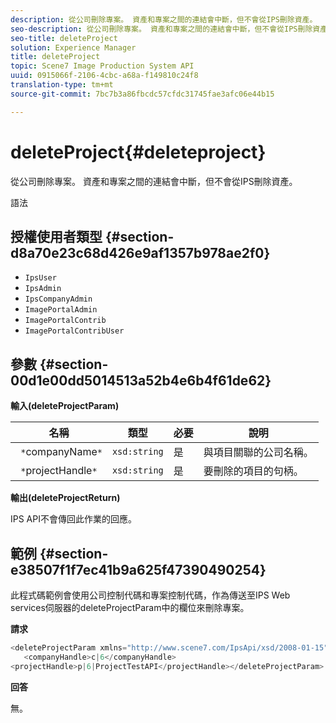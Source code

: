 ```yaml
---
description: 從公司刪除專案。 資產和專案之間的連結會中斷，但不會從IPS刪除資產。
seo-description: 從公司刪除專案。 資產和專案之間的連結會中斷，但不會從IPS刪除資產。
seo-title: deleteProject
solution: Experience Manager
title: deleteProject
topic: Scene7 Image Production System API
uuid: 0915066f-2106-4cbc-a68a-f149810c24f8
translation-type: tm+mt
source-git-commit: 7bc7b3a86fbcdc57cfdc31745fae3afc06e44b15

---
```



# deleteProject{#deleteproject}

從公司刪除專案。 資產和專案之間的連結會中斷，但不會從IPS刪除資產。

語法

## 授權使用者類型 {#section-d8a70e23c68d426e9af1357b978ae2f0}

* `IpsUser`
* `IpsAdmin`
* `IpsCompanyAdmin`
* `ImagePortalAdmin`
* `ImagePortalContrib`
* `ImagePortalContribUser`

## 參數 {#section-00d1e00dd5014513a52b4e6b4f61de62}

**輸入(deleteProjectParam)**

| 名稱 | 類型 | 必要 | 說明 |
|---|---|---|---|
| ` *`companyName`*` | `xsd:string` | 是 | 與項目關聯的公司名稱。 |
| ` *`projectHandle`*` | `xsd:string` | 是 | 要刪除的項目的句柄。 |

**輸出(deleteProjectReturn)**

IPS API不會傳回此作業的回應。

## 範例 {#section-e38507f1f7ec41b9a625f47390490254}

此程式碼範例會使用公司控制代碼和專案控制代碼，作為傳送至IPS Web services伺服器的deleteProjectParam中的欄位來刪除專案。

**請求**

```java
<deleteProjectParam xmlns="http://www.scene7.com/IpsApi/xsd/2008-01-15">
   <companyHandle>c|6</companyHandle>
<projectHandle>p|6|ProjectTestAPI</projectHandle></deleteProjectParam>
```

**回答**

無。
